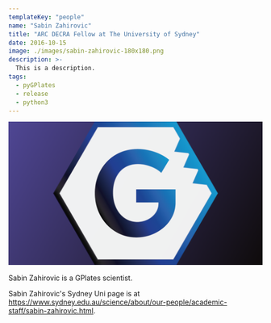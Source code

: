 ```yaml
---
templateKey: "people"
name: "Sabin Zahirovic"
title: "ARC DECRA Fellow at The University of Sydney"
date: 2016-10-15
image: ./images/sabin-zahirovic-180x180.png
description: >-
  This is a description.
tags:
  - pyGPlates
  - release
  - python3
---
```


![Sabin Zahirovic](./images/default-1200x650.png)

Sabin Zahirovic is a GPlates scientist.

Sabin Zahirovic's Sydney Uni page is at https://www.sydney.edu.au/science/about/our-people/academic-staff/sabin-zahirovic.html.
